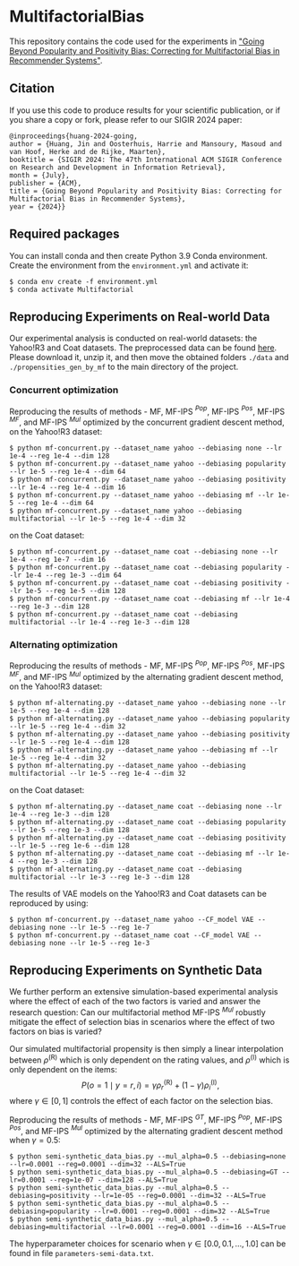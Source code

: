 # MultifactorialBias
This repository contains the code used for the experiments in ["Going Beyond Popularity and Positivity Bias: Correcting for Multifactorial Bias in Recommender Systems"](https://doi.org/10.1145/3626772.3657749).

## Citation
If you use this code to produce results for your scientific publication, or if you share a copy or fork, please refer to our SIGIR 2024 paper:
```
@inproceedings{huang-2024-going,
author = {Huang, Jin and Oosterhuis, Harrie and Mansoury, Masoud and van Hoof, Herke and de Rijke, Maarten},
booktitle = {SIGIR 2024: The 47th International ACM SIGIR Conference on Research and Development in Information Retrieval},
month = {July},
publisher = {ACM},
title = {Going Beyond Popularity and Positivity Bias: Correcting for Multifactorial Bias in Recommender Systems},
year = {2024}}
```

## Required packages
You can install conda and then create Python 3.9 Conda environment. 
Create the environment from the ```environment.yml``` and activate it:
```
$ conda env create -f environment.yml
$ conda activate Multifactorial
```

## Reproducing Experiments on Real-world Data
Our experimental analysis is conducted on real-world datasets: the Yahoo!R3 and Coat datasets. The preprocessed data can be found [here](https://drive.google.com/file/d/1jg9BE7ZoR4ehXifNeaEJx5AVNYRANnr6/view?usp=sharing). Please download it, unzip it, and then move the obtained folders ```./data``` and ```./propensities_gen_by_mf``` to the main directory of the project.



### Concurrent optimization
Reproducing the results of methods - MF, MF-IPS $^{Pop}$, MF-IPS $^{Pos}$, MF-IPS $^{MF}$, and MF-IPS $^{Mul}$ optimized by the concurrent gradient descent method, \
on the Yahoo!R3 dataset:
```
$ python mf-concurrent.py --dataset_name yahoo --debiasing none --lr 1e-4 --reg 1e-4 --dim 128
$ python mf-concurrent.py --dataset_name yahoo --debiasing popularity --lr 1e-5 --reg 1e-4 --dim 64
$ python mf-concurrent.py --dataset_name yahoo --debiasing positivity --lr 1e-4 --reg 1e-4 --dim 16
$ python mf-concurrent.py --dataset_name yahoo --debiasing mf --lr 1e-5 --reg 1e-4 --dim 64
$ python mf-concurrent.py --dataset_name yahoo --debiasing multifactorial --lr 1e-5 --reg 1e-4 --dim 32
```
on the Coat dataset:
```
$ python mf-concurrent.py --dataset_name coat --debiasing none --lr 1e-4 --reg 1e-7 --dim 16
$ python mf-concurrent.py --dataset_name coat --debiasing popularity --lr 1e-4 --reg 1e-3 --dim 64
$ python mf-concurrent.py --dataset_name coat --debiasing positivity --lr 1e-5 --reg 1e-5 --dim 128
$ python mf-concurrent.py --dataset_name coat --debiasing mf --lr 1e-4 --reg 1e-3 --dim 128
$ python mf-concurrent.py --dataset_name coat --debiasing multifactorial --lr 1e-4 --reg 1e-3 --dim 128
```

### Alternating optimization


Reproducing the results of methods - MF, MF-IPS $^{Pop}$, MF-IPS $^{Pos}$, MF-IPS $^{MF}$, and MF-IPS $^{Mul}$ optimized by the alternating gradient descent method, \
on the Yahoo!R3 dataset:
```
$ python mf-alternating.py --dataset_name yahoo --debiasing none --lr 1e-5 --reg 1e-4 --dim 128
$ python mf-alternating.py --dataset_name yahoo --debiasing popularity --lr 1e-5 --reg 1e-4 --dim 32
$ python mf-alternating.py --dataset_name yahoo --debiasing positivity --lr 1e-5 --reg 1e-4 --dim 128
$ python mf-alternating.py --dataset_name yahoo --debiasing mf --lr 1e-5 --reg 1e-4 --dim 32
$ python mf-alternating.py --dataset_name yahoo --debiasing multifactorial --lr 1e-5 --reg 1e-4 --dim 32
```
on the Coat dataset:
```
$ python mf-alternating.py --dataset_name coat --debiasing none --lr 1e-4 --reg 1e-3 --dim 128
$ python mf-alternating.py --dataset_name coat --debiasing popularity --lr 1e-5 --reg 1e-3 --dim 128
$ python mf-alternating.py --dataset_name coat --debiasing positivity --lr 1e-5 --reg 1e-6 --dim 128
$ python mf-alternating.py --dataset_name coat --debiasing mf --lr 1e-4 --reg 1e-3 --dim 128
$ python mf-alternating.py --dataset_name coat --debiasing multifactorial --lr 1e-3 --reg 1e-3 --dim 128
```


<!-- ### RQ2: How do varying smoothing parameters and our alternating gradient descent approach affect our multifactorial method? -->

The results of VAE models on the Yahoo!R3 and Coat datasets can be reproduced by using:
```
$ python mf-concurrent.py --dataset_name yahoo --CF_model VAE --debiasing none --lr 1e-5 --reg 1e-7
$ python mf-concurrent.py --dataset_name coat --CF_model VAE --debiasing none --lr 1e-5 --reg 1e-3
```

## Reproducing Experiments on Synthetic Data
We further perform an extensive simulation-based experimental analysis where the effect of each of the two factors is varied and answer the research question: Can our multifactorial method MF-IPS $^{Mul}$ robustly mitigate the effect of selection bias in scenarios where the effect of two factors on bias is varied?

Our simulated multifactorial propensity is then simply a linear interpolation between $\rho^{(\text{R})}$ which is only dependent on the rating values, and $\rho^{(\text{I})}$ which is only dependent on the items: $$P(o=1 \mid y=r, i) = \gamma \rho^{(\text{R})}_r + (1 - \gamma) \rho^{(\text{I})}_i,$$
where $\gamma \in [0, 1]$ controls the effect of each factor on the selection bias.

Reproducing the results of methods - MF, MF-IPS $^{GT}$, MF-IPS $^{Pop}$, MF-IPS $^{Pos}$, and MF-IPS $^{Mul}$ optimized by the alternating gradient descent method when $\gamma = 0.5$:

```
$ python semi-synthetic_data_bias.py --mul_alpha=0.5 --debiasing=none --lr=0.0001 --reg=0.0001 --dim=32 --ALS=True
$ python semi-synthetic_data_bias.py --mul_alpha=0.5 --debiasing=GT --lr=0.0001 --reg=1e-07 --dim=128 --ALS=True
$ python semi-synthetic_data_bias.py --mul_alpha=0.5 --debiasing=positivity --lr=1e-05 --reg=0.0001 --dim=32 --ALS=True
$ python semi-synthetic_data_bias.py --mul_alpha=0.5 --debiasing=popularity --lr=0.0001 --reg=0.0001 --dim=32 --ALS=True
$ python semi-synthetic_data_bias.py --mul_alpha=0.5 --debiasing=multifactorial --lr=0.0001 --reg=0.0001 --dim=16 --ALS=True
```
The hyperparameter choices for scenario when $\gamma \in [0.0, 0.1, \ldots, 1.0]$ can be found in file ```parameters-semi-data.txt```.
